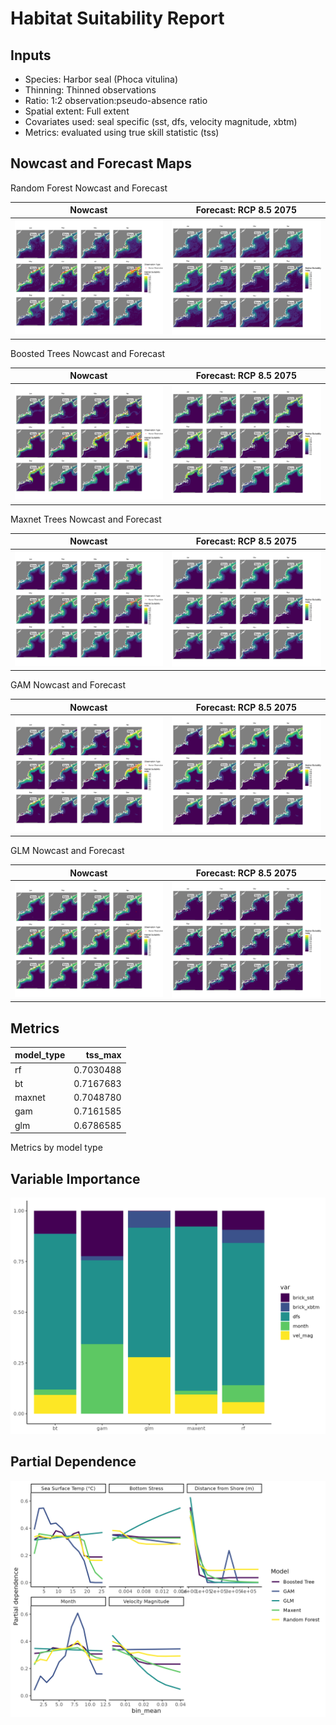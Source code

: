 Habitat Suitability Report
================

## Inputs

- Species: Harbor seal (Phoca vitulina)
- Thinning: Thinned observations
- Ratio: 1:2 observation:pseudo-absence ratio
- Spatial extent: Full extent
- Covariates used: seal specific (sst, dfs, velocity magnitude, xbtm)
- Metrics: evaluated using true skill statistic (tss)

## Nowcast and Forecast Maps

Random Forest Nowcast and Forecast

| Nowcast | Forecast: RCP 8.5 2075 |
|:--:|:--:|
| ![](../../../../tidy_reports/versions/c23/000220/c23.000220.01_12_rf_compiled_casts.png) | ![](../../../../tidy_reports/versions/c23/000224/c23.000224.01_12_rf_compiled_casts.png) |

Boosted Trees Nowcast and Forecast

| Nowcast | Forecast: RCP 8.5 2075 |
|:--:|:--:|
| ![](../../../../tidy_reports/versions/c23/000220/c23.000220.01_12_bt_compiled_casts.png) | ![](../../../../tidy_reports/versions/c23/000224/c23.000224.01_12_bt_compiled_casts.png) |

Maxnet Trees Nowcast and Forecast

| Nowcast | Forecast: RCP 8.5 2075 |
|:--:|:--:|
| ![](../../../../tidy_reports/versions/c23/000220/c23.000220.01_12_maxent_compiled_casts.png) | ![](../../../../tidy_reports/versions/c23/000224/c23.000224.01_12_maxent_compiled_casts.png) |

GAM Nowcast and Forecast

| Nowcast | Forecast: RCP 8.5 2075 |
|:--:|:--:|
| ![](../../../../tidy_reports/versions/c23/000220/c23.000220.01_12_gam_compiled_casts.png) | ![](../../../../tidy_reports/versions/c23/000224/c23.000224.01_12_gam_compiled_casts.png) |

GLM Nowcast and Forecast

| Nowcast | Forecast: RCP 8.5 2075 |
|:--:|:--:|
| ![](../../../../tidy_reports/versions/c23/000220/c23.000220.01_12_glm_compiled_casts.png) | ![](../../../../tidy_reports/versions/c23/000224/c23.000224.01_12_glm_compiled_casts.png) |

## Metrics

| model_type |   tss_max |
|:-----------|----------:|
| rf         | 0.7030488 |
| bt         | 0.7167683 |
| maxnet     | 0.7048780 |
| gam        | 0.7161585 |
| glm        | 0.6786585 |

Metrics by model type

## Variable Importance

![](m23.00022_tidy_compiled_files/figure-gfm/variable_importance-1.png)

## Partial Dependence

![](m23.00022_tidy_compiled_files/figure-gfm/partial_dependence-1.png)
